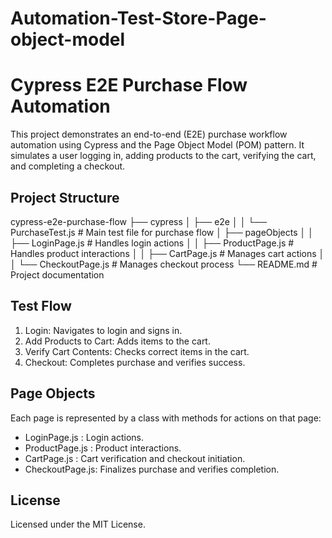 ﻿# Automation-Test-Store-Page-object-model

# Cypress E2E Purchase Flow Automation

This project demonstrates an end-to-end (E2E) purchase workflow automation using Cypress and the Page Object Model (POM) pattern. It simulates a user logging in, adding products to the cart, verifying the cart, and completing a checkout.

## Project Structure

cypress-e2e-purchase-flow
├── cypress
│   ├── e2e
│   │   └── PurchaseTest.js       # Main test file for purchase flow
│   ├── pageObjects
│   │   ├── LoginPage.js          # Handles login actions
│   │   ├── ProductPage.js        # Handles product interactions
│   │   ├── CartPage.js           # Manages cart actions
│   │   └── CheckoutPage.js       # Manages checkout process
└── README.md                     # Project documentation


## Test Flow

1. Login: Navigates to login and signs in.
2. Add Products to Cart: Adds items to the cart.
3. Verify Cart Contents: Checks correct items in the cart.
4. Checkout: Completes purchase and verifies success.

## Page Objects

Each page is represented by a class with methods for actions on that page:
- LoginPage.js   : Login actions.
- ProductPage.js : Product interactions.
- CartPage.js    : Cart verification and checkout initiation.
- CheckoutPage.js: Finalizes purchase and verifies completion.

## License

Licensed under the MIT License.

